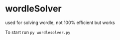 # wordleSolver
used for solving wordle, not 100% efficient but works

To start run `py wordlesolver.py`
